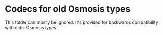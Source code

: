 # Codecs for old Osmosis types  

This folder can mostly be ignored. It's provided for backwards compatibility with older Osmosis types.
